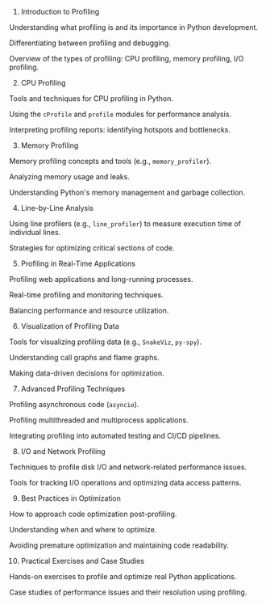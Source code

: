 1. Introduction to Profiling

Understanding what profiling is and its importance in Python development.

Differentiating between profiling and debugging.

Overview of the types of profiling: CPU profiling, memory profiling, I/O profiling.

2. CPU Profiling

Tools and techniques for CPU profiling in Python.

Using the `cProfile` and `profile` modules for performance analysis.

Interpreting profiling reports: identifying hotspots and bottlenecks.

3. Memory Profiling

Memory profiling concepts and tools (e.g., `memory_profiler`).

Analyzing memory usage and leaks.

Understanding Python's memory management and garbage collection.

4. Line-by-Line Analysis

Using line profilers (e.g., `line_profiler`) to measure execution time of individual lines.

Strategies for optimizing critical sections of code.

5. Profiling in Real-Time Applications

Profiling web applications and long-running processes.

Real-time profiling and monitoring techniques.

Balancing performance and resource utilization.

6. Visualization of Profiling Data

Tools for visualizing profiling data (e.g., `SnakeViz`, `py-spy`).

Understanding call graphs and flame graphs.

Making data-driven decisions for optimization.

7. Advanced Profiling Techniques

Profiling asynchronous code (`asyncio`).

Profiling multithreaded and multiprocess applications.

Integrating profiling into automated testing and CI/CD pipelines.

8. I/O and Network Profiling

Techniques to profile disk I/O and network-related performance issues.

Tools for tracking I/O operations and optimizing data access patterns.

9. Best Practices in Optimization

How to approach code optimization post-profiling.

Understanding when and where to optimize.

Avoiding premature optimization and maintaining code readability.

10. Practical Exercises and Case Studies

Hands-on exercises to profile and optimize real Python applications.

Case studies of performance issues and their resolution using profiling.